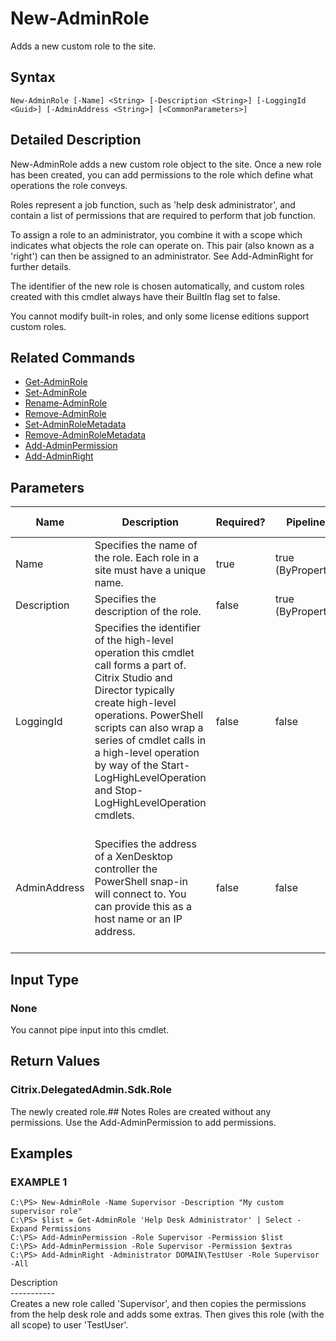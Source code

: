 ﻿# New-AdminRole

   Adds a new custom role to the site.

## Syntax
```
New-AdminRole [-Name] <String> [-Description <String>] [-LoggingId <Guid>] [-AdminAddress <String>] [<CommonParameters>]
```

## Detailed Description
   New-AdminRole adds a new custom role object to the site. Once a new role has been created, you can add permissions to the role which define what operations the role conveys.

Roles represent a job function, such as 'help desk administrator', and contain a list of permissions that are required to perform that job function.

To assign a role to an administrator, you combine it with a scope which indicates what objects the role can operate on. This pair (also known as a 'right') can then be assigned to an administrator. See Add-AdminRight for further details.

The identifier of the new role is chosen automatically, and custom roles created with this cmdlet always have their BuiltIn flag set to false.

You cannot modify built-in roles, and only some license editions support custom roles.

## Related Commands
  * [Get-AdminRole](Get-AdminRole/)
  * [Set-AdminRole](Set-AdminRole/)
  * [Rename-AdminRole](Rename-AdminRole/)
  * [Remove-AdminRole](Remove-AdminRole/)
  * [Set-AdminRoleMetadata](Set-AdminRoleMetadata/)
  * [Remove-AdminRoleMetadata](Remove-AdminRoleMetadata/)
  * [Add-AdminPermission](Add-AdminPermission/)
  * [Add-AdminRight](Add-AdminRight/)
## Parameters

| Name   | Description | Required? | Pipeline Input | Default Value |
| --- | --- | --- | --- | --- |
| Name | Specifies the name of the role. Each role in a site must have a unique name. | true | true (ByPropertyName) |  |
| Description | Specifies the description of the role. | false | true (ByPropertyName) |  |
| LoggingId | Specifies the identifier of the high-level operation this cmdlet call forms a part of. Citrix Studio and Director typically create high-level operations. PowerShell scripts can also wrap a series of cmdlet calls in a high-level operation by way of the Start-LogHighLevelOperation and Stop-LogHighLevelOperation cmdlets. | false | false |  |
| AdminAddress | Specifies the address of a XenDesktop controller the PowerShell snap-in will connect to. You can provide this as a host name or an IP address. | false | false | Localhost. Once a value is provided by any cmdlet, this value becomes the default. |

## Input Type
### None
   You cannot pipe input into this cmdlet.
## Return Values
### Citrix.DelegatedAdmin.Sdk.Role
   The newly created role.## Notes
   Roles are created without any permissions. Use the Add-AdminPermission to add permissions.
## Examples

### EXAMPLE 1
```
C:\PS> New-AdminRole -Name Supervisor -Description "My custom supervisor role"
C:\PS> $list = Get-AdminRole 'Help Desk Administrator' | Select -Expand Permissions
C:\PS> Add-AdminPermission -Role Supervisor -Permission $list
C:\PS> Add-AdminPermission -Role Supervisor -Permission $extras
C:\PS> Add-AdminRight -Administrator DOMAIN\TestUser -Role Supervisor -All
```
   Description<br>-----------<br>Creates a new role called 'Supervisor', and then copies the permissions from the help desk role and adds some extras. Then gives this role (with the all scope) to user 'TestUser'.
